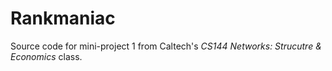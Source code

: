 # Rankmaniac

Source code for mini-project 1 from Caltech's *CS144 Networks: Strucutre & Economics* class.